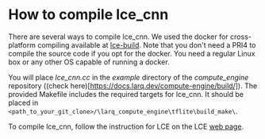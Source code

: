 # How to compile lce_cnn

There are several ways to compile lce_cnn. We used the docker for cross-platform compiling available at [lce-build](https://docs.larq.dev/compute-engine/build/docker/).
Note that you don't need a PRI4 to compile the source code if you opt for the docker. You need a regular Linux box or any other OS capable of running a docker.

You will place *lce_cnn.cc* in the _example_ directory  of the _compute_engine_ repository ((check here)[https://docs.larq.dev/compute-engine/build/]).
The provided Makefile includes the required targets for lce_cnn. It should be placed in  `<path_to_your_git_clone>/\larq_compute_engine\tflite\build_make\`.

To compile lce_cnn, follow the instruction for LCE on the LCE [web page](https://docs.larq.dev/compute-engine/build/docker/).
